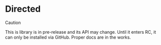 # Directed

> [!CAUTION]
> This is library is in pre-release and its API may change. Until it enters RC, it can only be installed via GitHub. Proper docs are in the works.
